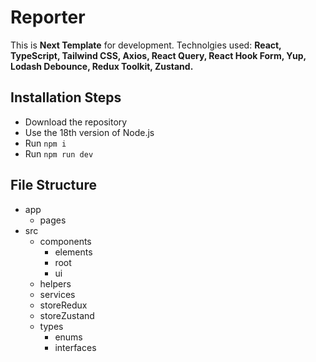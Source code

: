 # Reporter

This is **Next Template** for development. Technolgies used: **React, TypeScript, Tailwind CSS, Axios, React Query, React Hook Form, Yup, Lodash Debounce, Redux Toolkit, Zustand.**

## Installation Steps

-   Download the repository
-   Use the 18th version of Node.js
-   Run `npm i`
-   Run `npm run dev`

## File Structure

-   app
    -   pages
-   src
    -   components
        -   elements
        -   root
        -   ui
    -   helpers
    -   services
    -   storeRedux
    -   storeZustand
    -   types
        -   enums
        -   interfaces
